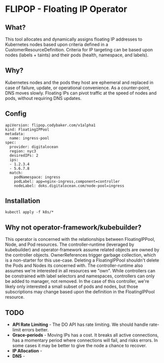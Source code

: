 # FLIPOP - Floating IP Operator

## What?
This tool allocates and dynamically assigns floating IP addresses to Kubernetes nodes based upon criteria defined in a CustomerResourceDefinition.  Criteria for IP targeting can be based upon nodes (labels + taints) and their pods (health, namespace, and labels).

## Why?
Kubernetes nodes and the pods they host are ephemeral and replaced in case of failure, update, or operational convenience. As a counter-point, DNS moves slowly.  Floating IPs can pivot traffic at the speed of nodes and pods, without requiring DNS updates.

## Config

```
apiVersion: flipop.codybaker.com/v1alpha1
kind: FloatingIPPool
metadata:
  name: ingress-pool
spec: 
  provider: digitalocean
  region: nyc3
  desiredIPs: 2
  ips:
  - 1.2.3.4
  - 5.6.7.8
  match:
    podNamespace: ingress
    podLabel: app=nginx-ingress,component=controller
    nodeLabel: doks.digitalocean.com/node-pool=ingress
```

## Installation
```
kubectl apply -f k8s/*
```

## Why not operator-framework/kubebuilder?

This operator is concerned with the relationships between FloatingIPPool, Node, and Pod resources. The controller-runtime (leveraged by kubebuilder) and operator-framework assume related objects are owned by the controller objects. OwnerReferences trigger garbage collection, which is a non-starter for this use-case. Deleting a FloatingIPPool shouldn't delete the Pods and Nodes its concerned with. The controller-runtime also assumes we're interested in all resources we "own". While controllers can be constrained with label selectors and namespaces, controllers can only be added to manager, not removed. In the case of this controller, we're likely only interested a small subset of pods and nodes, but those subscriptions may change based upon the definition in the FloatingIPPool resource.

## TODO
- __API Rate Limiting__ - The DO API has rate limiting. We should handle rate-limit errors better.
- __Grace-periods__ - Moving IPs has a cost. It breaks all active connections, has a momentary period where connections will fail, and risks errors.  In some cases it may be better to give the node a chance to recover.
- __IP Allocation__ - 
- __DNS__ - 
